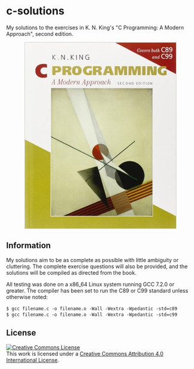 # c-solutions
My solutions to the exercises in K. N. King's "C Programming: A Modern
Approach", second edition. 
<center>
<img src="cover.jpg"/>
</center>

## Information
My solutions aim to be as complete as possible with little ambiguity or
cluttering. The complete exercise questions will also be provided, and the
solutions will be compiled as directed from the book.

All testing was done on a x86_64 Linux system running GCC 7.2.0 or greater. The
compiler has been set to run the C89 or C99 standard unless otherwise noted:

```
$ gcc filename.c -o filename.o -Wall -Wextra -Wpedantic -std=c89
$ gcc filename.c -o filename.o -Wall -Wextra -Wpedantic -std=c99
```

## License
<a rel="license" href="http://creativecommons.org/licenses/by/4.0/"><img
alt="Creative Commons License" style="border-width:0"
src="https://i.creativecommons.org/l/by/4.0/88x31.png" /></a><br />This work is
licensed under a <a rel="license"
href="http://creativecommons.org/licenses/by/4.0/">Creative Commons Attribution
4.0 International License</a>.
